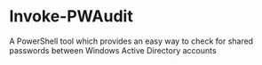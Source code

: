 # Invoke-PWAudit
A PowerShell tool which provides an easy way to check for shared passwords between Windows Active Directory accounts
